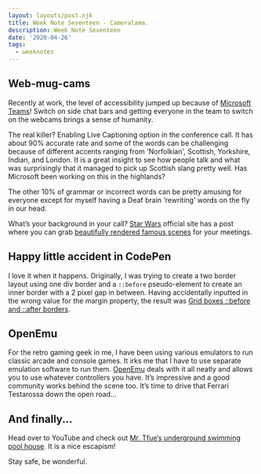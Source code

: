 ```yaml
---
layout: layouts/post.njk
title: Week Note Seventeen - Cameralama.
description: Week Note Seventeen
date: '2020-04-26'
tags:
  - weeknotes
---
```


## Web-mug-cams

Recently at work, the level of accessibility jumped up because of [Microsoft Teams](https://www.microsoft.com/en-us/microsoft-365/microsoft-teams/group-chat-software)! Switch on side chat bars and getting everyone in the team to switch on the webcams brings a sense of humanity.

The real killer? Enabling Live Captioning option in the conference call. It has about 90% accurate rate and some of the words can be challenging because of different accents ranging from 'Norfolkian', Scottish, Yorkshire, Indian, and London. It is a great insight to see how people talk and what was surprisingly that it managed to pick up Scottish slang pretty well. Has Microsoft been working on this in the highlands?

The other 10% of grammar or incorrect words can be pretty amusing for everyone except for myself having a Deaf brain ‘rewriting’ words on the fly in our head.

What’s your background in your call? [Star Wars](https://www.starwars.com/) official site has a post where you can grab [beautifully rendered famous scenes](https://www.starwars.com/news/star-wars-backgrounds) for your meetings.

## Happy little accident in CodePen

I love it when it happens. Originally, I was trying to create a two border layout using one div border and a `::before` pseudo-element to create an inner border with a 2 pixel gap in between. Having accidentally inputted in the wrong value for the margin property, the result was [Grid boxes ::before and ::after borders](https://codepen.io/craigbutcher/pen/pojRQmv).

## OpenEmu

For the retro gaming geek in me, I have been using various emulators to run classic arcade and console games. It irks me that I have to use separate emulation software to run them. [OpenEmu](https://openemu.org/) deals with it all neatly and allows you to use whatever controllers you have. It’s impressive and a good community works behind the scene too. It’s time to drive that Ferrari Testarossa down the open road...

## And finally...

Head over to YouTube and check out [Mr. Tfue‘s underground swimming pool house](https://youtu.be/SL05N7lagvg). It is a nice escapism!

Stay safe, be wonderful.
